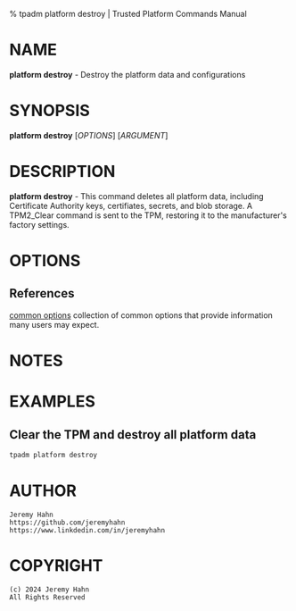 % tpadm platform destroy | Trusted Platform Commands Manual

# NAME

**platform destroy** - Destroy the platform data and configurations

# SYNOPSIS

**platform destroy** [*OPTIONS*] [*ARGUMENT*]

# DESCRIPTION

**platform destroy** - This command deletes all platform data, including Certificate Authority keys, certifiates, secrets, and blob storage. A TPM2_Clear command is sent to the TPM, restoring it to the manufacturer's factory settings.


# OPTIONS

## References

[common options](common/options.md) collection of common options that provide
information many users may expect.

# NOTES


# EXAMPLES

## Clear the TPM and destroy all platform data
```bash
tpadm platform destroy
```

# AUTHOR
    Jeremy Hahn
    https://github.com/jeremyhahn
    https://www.linkdedin.com/in/jeremyhahn

# COPYRIGHT
    (c) 2024 Jeremy Hahn
    All Rights Reserved
